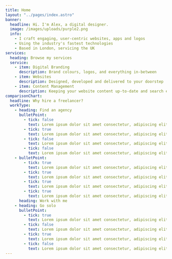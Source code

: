 ```yaml
---
title: Home
layout: "../pages/index.astro"
banner:
  headline: Hi. I'm Alex, a digital designer.
  image: /images/uploads/purple2.png
  info:
    - I craft engaging, user-centric websites, apps and logos
    - Using the industry's fastest technologies
    - Based in London, servicing the UK
services:
  heading: Browse my services
  service:
    - item: Digital Branding
      description: Brand colours, logos, and everything in-between
    - item: Websites
      description: Designed, developed and delivered to your doorstep
    - item: Content Management
      description: Keeping your website content up-to-date and search engine optimised
comparisonChart:
  headline: Why hire a freelancer?
  workType:
    - heading: Find an agency
      bulletPoint:
        - tick: false
          text: Lorem ipsum dolor sit amet consectetur, adipiscing elit nisi orci.
        - tick: true
          text: Lorem ipsum dolor sit amet consectetur, adipiscing elit nisi orci.
        - tick: false
          text: Lorem ipsum dolor sit amet consectetur, adipiscing elit nisi orci.
        - tick: false
          text: Lorem ipsum dolor sit amet consectetur, adipiscing elit nisi orci.
    - bulletPoint:
        - tick: true
          text: Lorem ipsum dolor sit amet consectetur, adipiscing elit nisi orci.
        - tick: true
          text: Lorem ipsum dolor sit amet consectetur, adipiscing elit nisi orci.
        - tick: true
          text: Lorem ipsum dolor sit amet consectetur, adipiscing elit nisi orci.
        - tick: true
          text: Lorem ipsum dolor sit amet consectetur, adipiscing elit nisi orci.
      heading: Work with me
    - heading: Go solo
      bulletPoint:
        - tick: true
          text: Lorem ipsum dolor sit amet consectetur, adipiscing elit nisi orci.
        - tick: false
          text: Lorem ipsum dolor sit amet consectetur, adipiscing elit nisi orci.
        - tick: true
          text: Lorem ipsum dolor sit amet consectetur, adipiscing elit nisi orci.
        - tick: false
          text: Lorem ipsum dolor sit amet consectetur, adipiscing elit nisi orci.
---
```

